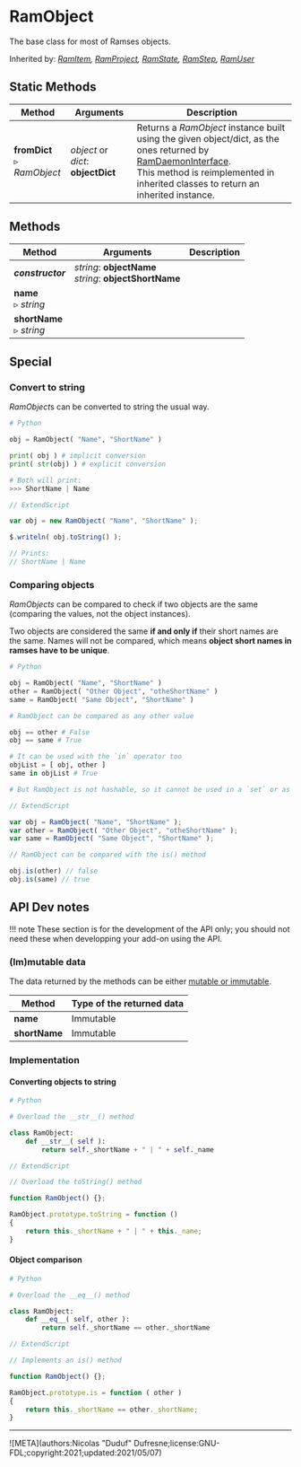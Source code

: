 # RamObject

The base class for most of Ramses objects.

Inherited by: *[RamItem](ram_item.md), [RamProject](ram_project.md), [RamState](ram_state.md), [RamStep](ram_step.md), [RamUser](ram_user.md)*

## Static Methods

| Method | Arguments | Description |
| --- | --- | --- |
| **fromDict**<br />▹ *RamObject* | *object* or *dict*: **objectDict**<br /> | Returns a *RamObject* instance built using the given object/dict, as the ones returned by [RamDaemonInterface](ram_daemon_interface.md).<br />This method is reimplemented in inherited classes to return an inherited instance. |

## Methods

| Method | Arguments | Description |
| --- | --- | --- |
| ***constructor*** | *string*: **objectName**<br />*string*: **objectShortName** | |
| **name**<br />▹ *string* | | |
| **shortName**<br />▹ *string* | | |

## Special

### Convert to string

*RamObject*s can be converted to string the usual way.

```py
# Python

obj = RamObject( "Name", "ShortName" )

print( obj ) # implicit conversion
print( str(obj) ) # explicit conversion

# Both will print:
>>> ShortName | Name
```

```js
// ExtendScript

var obj = new RamObject( "Name", "ShortName" );

$.writeln( obj.toString() );

// Prints:
// ShortName | Name

```

### Comparing objects

*RamObjects* can be compared to check if two objects are the same (comparing the values, not the object instances).

Two objects are considered the same **if and only if** their short names are the same. Names will not be compared, which means **object short names in ramses have to be unique**.

```py
# Python

obj = RamObject( "Name", "ShortName" )
other = RamObject( "Other Object", "otheShortName" )
same = RamObject( "Same Object", "ShortName" )

# RamObject can be compared as any other value

obj == other # False
obj == same # True

# It can be used with the `in` operator too
objList = [ obj, other ]
same in objList # True

# But RamObject is not hashable, so it cannot be used in a `set` or as a key in a `dict`

```

```js
// ExtendScript

var obj = RamObject( "Name", "ShortName" );
var other = RamObject( "Other Object", "otheShortName" );
var same = RamObject( "Same Object", "ShortName" );

// RamObject can be compared with the is() method

obj.is(other) // false
obj.is(same) // true

```

## API Dev notes

!!! note
    These section is for the development of the API only; you should not need these when developping your add-on using the API.

### (Im)mutable data

The data returned by the methods can be either [mutable or immutable](implementation.md#accessing-the-data).

| Method | Type of the returned data |
| --- | --- |
| **name** | <i class="fa fa-lock"></i> Immutable |
| **shortName** | <i class="fa fa-lock"></i> Immutable |

### Implementation

#### Converting objects to string

```py
# Python

# Overload the __str__() method

class RamObject:
    def __str__( self ):
        return self._shortName + " | " + self._name

```

```js
// ExtendScript

// Overload the toString() method

function RamObject() {};

RamObject.prototype.toString = function ()
{
    return this._shortName + " | " + this._name;
}
```

#### Object comparison

```py
# Python

# Overload the __eq__() method

class RamObject:
    def __eq__( self, other ):
        return self._shortName == other._shortName

```

```js
// ExtendScript

// Implements an is() method

function RamObject() {};

RamObject.prototype.is = function ( other )
{
    return this._shortName == other._shortName;
}
```

____

![META](authors:Nicolas "Duduf" Dufresne;license:GNU-FDL;copyright:2021;updated:2021/05/07)